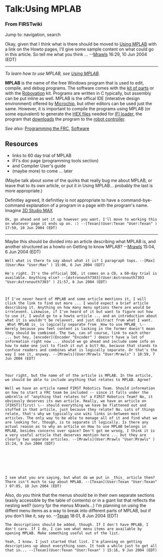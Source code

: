 # Talk:Using MPLAB

### From FIRSTwiki

Jump to: navigation, search

Okay, given that I think what is there should be moved to [Using
MPLAB](Using_MPLAB "Using MPLAB" ) with a link on the Howto pages,
I'll give some sample content on what could go in this article. So tell me
what you think ... --[Mrawls](User:Mrawls "User:Mrawls" ) 16:29, 10
Jun 2004 (EDT)

* * *

_To learn how to use MPLAB, see [Using MPLAB](Using_MPLAB "Using
MPLAB" )._

**MPLAB** is the name of the free Windows program that is used to edit, compile, and debug programs. The software comes with the [kit of parts](Kit_of_parts "Kit of parts" ) or with the [Robovation](robovation) kit. Programs are written in C typically, but assembly can be put inline as well. MPLAB is the offical IDE (interative design environment) offered by [Microchip](Microchip "Microchip" ), but other editors can be used just the same. However, it is important to compile the programs using MPLAB (or some equivalent) to generate the [HEX files](/index.php?title=HEX_files&action=edit "HEX files" ) needed for [IFI loader](IFI_loader "IFI loader" ), the program that [downloads](Downloading_a_program "Downloading a program" ) the program to the [robot controller](Robot_controller "Robot controller" ). 

_See also:_ [Programming the FRC](Programming_the_FRC "Programming
the FRC" ), [Software](Software "Software" )


## Resources

  * links to 60 day trial of MPLAB 
  * IFI's doc page (programming tools section) 
  * and Compiler User's guide 
  * (maybe more) to come ... later 

(Maybe talk about some of the quirks that really bug me about MPLAB, or leave
that to its own article, or put it in Using MPLAB... probably the last is more
appropriate.)

Definitley agreed, It definitley is not appropriate to have a command-bye-
command explanation of a program in a page with the program's name. Imagine
[3D Studio MAX](/index.php?title=3D_Studio_MAX&action=edit "3D Studio MAX" )

    Ok, go ahead and set it up however you want. I'll move to working this on whatever page it ends up on. :) --[Texan](User:Texan "User:Texan" ) 17:50, 10 Jun 2004 (EDT) 

* * *

Maybe this should be divided into an article describing what MPLAB is, and
another structured as a howto on Getting to know MPLAB?
--[Mrawls](User:Mrawls "User:Mrawls" ) 15:04, 6 Jun 2004 (EDT)

    Well what is there to say about what it is? 1 paragraph tops. --[Max](User:Max "User:Max" ) 15:06, 6 Jun 2004 (EDT) 

    He's right. It's the official IDE, it comes on a CD, a 60-day trial is available. Anything else? --[Astronouth7303](User:Astronouth7303 "User:Astronouth7303" ) 21:57, 6 Jun 2004 (EDT) 

    

    If I've never heard of MPLAB and some article mentions it, I will click the link to find out more ... I would expect a brief article describing it. Anything on how many menu options there are would be irrelevent. Likewise, if I've heard of it but want to figure out how to use it, I would go to a howto article ... and an introduction about what it is wouldn't be relavent, and just distract from what I want. _What MPLAB is_ is logically separate from _How to use MPLAB_ \-- merely because you feel content is lacking in the former doesn't mean they should be combined. The two, can of course, link to each other ... but hey, [encoder](Encoder "Encoder" ) doesn't have a lot of information right now ... should we go ahead and include some info on how to make one just to flesh it out a bit? No, because that stands to confuse readers and combines what is logically separate. Or that's the way I see it, anyway. --[Mrawls](User:Mrawls "User:Mrawls" ) 10:59, 7 Jun 2004 (EDT) 

    

    Your right, but the name of of the article is MPLAB. In the article, we should be able to include anything that relates to MPLAB. Agree? 

    Well we have an article named FIRST Robotics Team. Should information on how to start a FRC team be included -- since it falls under the umbrella of "anything that relates to" a FIRST Robotics Team? No, it obviously deserves its own article. Really, we have an article on [FIRST](first) \-- should everything we have be flattened out and stuffed in that article, just because they relate? No. Lots of things relate, that's why we typically use wiki links in-between most articles. The only way to be able to manage all of it and find what we are looking for, though, is to separate it logically. Is there any actual reason as to why an article on How to use MPLAB belongs in MPLAB, besides concerns over space? Don't get me wrong, I think it is a very useful article that deserves mention here ... but they are clearly two separate articles. --[Mrawls](User:Mrawls "User:Mrawls" ) 15:24, 9 Jun 2004 (EDT) 

    

    

    

    I see what you are saying, but what do we put in _this_ article then? There isn't much to say about MPLAB. --[Texan](User:Texan "User:Texan" ) 07:05, 10 Jun 2004 (EDT) 

Also, do you think that the menus should be in their own separate sections
(easily accessible by the table of contents) or in a giant list that reflects
the nesting well? (sorry fpr the menus Mrawls...) I'm planning on using the
diffent menu items as a way to break into different parts of MPLAB, but if you
don't like it, say so. --[Texan](User:Texan "User:Texan" ) 18:01, 8
Jun 2004 (EDT)

    

    

    The descriptions should be added, though. If I don't have MPLAB, I don't care. If I do, I can see what menu items are available by opening MPLAB. Make something useful out of the list. 

    Yeah, I know. I just started that list. I'm planning on getting descriptions up about everything soon. It took a while just to get all that in... --[Texan](User:Texan "User:Texan" ) 15:16, 9 Jun 2004 (EDT) 

